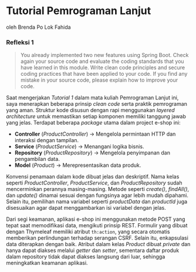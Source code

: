 # Tutorial Pemrograman Lanjut
oleh Brenda Po Lok Fahida

### Refleksi 1

> You already implemented two new features using Spring Boot. Check again your source code and evaluate the coding standards that you have learned in this module. Write clean code principles and secure coding practices that have been applied to your code.  If you find any mistake in your source code, please explain how to improve your code.

Saat mengerjakan *Tutorial 1* dalam mata kuliah Pemrograman Lanjut ini, saya menerapkan beberapa prinsip *clean code* serta praktik pemrograman yang aman. Struktur kode disusun dengan rapi menggunakan *layered architecture* untuk memastikan setiap komponen memiliki tanggung jawab yang jelas. Terdapat beberapa *package* utama dalam project e-shop ini:

- **Controller** (*ProductController*) → Mengelola permintaan HTTP dan interaksi dengan tampilan.
- **Service** (*ProductService*) → Menangani logika bisnis.
- **Repository** (*ProductRepository*) → Mengelola penyimpanan dan pengambilan data.
- **Model** (*Product*) → Merepresentasikan data produk.

Konvensi penamaan dalam kode dibuat jelas dan deskriptif. Nama kelas seperti *ProductController*, *ProductService*, dan *ProductRepository* sudah mencerminkan perannya masing-masing. Metode seperti *create()*, *findAll()*, dan *update()* dinamai sesuai dengan fungsinya agar lebih mudah dipahami. Selain itu, pemilihan nama variabel seperti *productData* dan *productId* juga disesuaikan agar dapat menggambarkan isi variabel dengan jelas.

Dari segi keamanan, aplikasi e-shop ini menggunakan metode POST yang tepat saat memodifikasi data, mengikuti prinsip REST. Formulir yang dibuat dengan Thymeleaf memiliki atribut `th:action`, yang secara otomatis memberikan perlindungan terhadap serangan CSRF. Selain itu, enkapsulasi data diterapkan dengan baik. Atribut dalam kelas *Product* dibuat *private* dan hanya dapat diakses melalui *getter* dan *setter*, sementara daftar produk dalam repository tidak dapat diakses langsung dari luar, sehingga meningkatkan keamanan aplikasi.